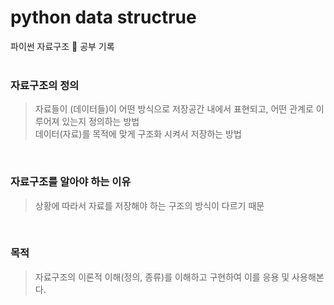 # python data structrue
파이썬 자료구조 📓 공부 기록
<br/> <br/>

### 자료구조의 정의
> 자료들이 (데이터들)이 어떤 방식으로 저장공간 내에서 표현되고, 어떤 관계로 이루어져 있는지 정의하는 방법 <br/>
> 데이터(자료)를 목적에 맞게 구조화 시켜서 저장하는 방법
<br/>

### 자료구조를 알아야 하는 이유
> 상황에 따라서 자료를 저장해야 하는 구조의 방식이 다르기 때문
<br/>

### 목적
> 자료구조의 이론적 이해(정의, 종류)를 이해하고 구현하여 이를 응용 및 사용해본다.
